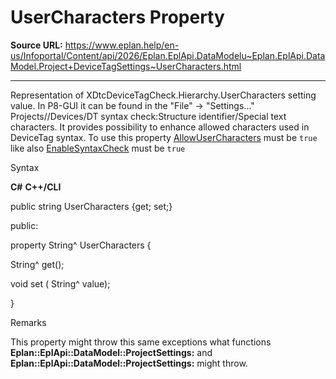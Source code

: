 # UserCharacters Property

**Source URL:** https://www.eplan.help/en-us/Infoportal/Content/api/2026/Eplan.EplApi.DataModelu~Eplan.EplApi.DataModel.Project+DeviceTagSettings~UserCharacters.html

---

Representation of XDtcDeviceTagCheck.Hierarchy.UserCharacters setting value. In P8-GUI it can be found in the "File" -> "Settings..." Projects/<project>/Devices/DT syntax check:Structure identifier/Special text characters. It provides possibility to enhance allowed characters used in DeviceTag syntax. To use this property [AllowUserCharacters](Eplan.EplApi.DataModelu~Eplan.EplApi.DataModel.Project+DeviceTagSettings~AllowUserCharacters.html) must be `true` like also [EnableSyntaxCheck](Eplan.EplApi.DataModelu~Eplan.EplApi.DataModel.Project+DeviceTagSettings~EnableSyntaxCheck.html) must be `true`

Syntax

**C#**
**C++/CLI**


public string UserCharacters {get; set;}

public:

property String^ UserCharacters {

   String^ get();

   void set (    String^ value);

}


Remarks

This property might throw this same exceptions what functions **Eplan::EplApi::DataModel::ProjectSettings:** and **Eplan::EplApi::DataModel::ProjectSettings:** might throw.
